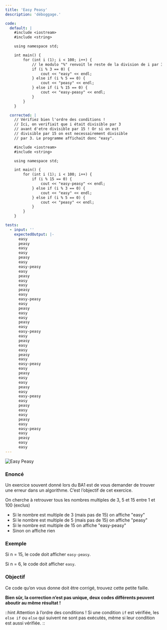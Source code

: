 ```yaml
---
title: 'Easy Peasy'
description: 'déboggage.'

code:
  default: |
    #include <iostream>
    #include <string>

    using namespace std;

    int main() {
        for (int i (1); i < 100; i++) {             
            // le modulo "%" renvoit le reste de la division de i par 3      
            if (i % 3 == 0) {          
                cout << "easy" << endl;  
            } else if (i % 5 == 0) {          
                cout << "peasy" << endl;    
            } else if (i % 15 == 0) {          
                cout << "easy-peasy" << endl; 
            }  
        }
    }

  corrected: |
    // Vérifiez bien l'ordre des conditions !
    // Ici, on verifiait que i était divisible par 3
    // avant d'etre divisible par 15 ! Or si on est
    // divisible par 15 on est necessairement divisible
    // par 3. Le programme affichait donc "easy".

    #include <iostream>
    #include <string>

    using namespace std;

    int main() {
        for (int i (1); i < 100; i++) {    
            if (i % 15 == 0) {        
                cout << "easy-peasy" << endl;   
            } else if (i % 3 == 0) {        
                cout << "easy" << endl;    
            } else if (i % 5 == 0) {        
                cout << "peasy" << endl;   
            }
        }
    }

tests:
  - input: ''
    expectedOutput: |-
      easy
      peasy
      easy
      easy
      peasy
      easy
      easy-peasy
      easy
      peasy
      easy
      easy
      peasy
      easy
      easy-peasy
      easy
      peasy
      easy
      easy
      peasy
      easy
      easy-peasy
      easy
      peasy
      easy
      easy
      peasy
      easy
      easy-peasy
      easy
      peasy
      easy
      easy
      peasy
      easy
      easy-peasy
      easy
      peasy
      easy
      easy
      peasy
      easy
      easy-peasy
      easy
      peasy
      easy
      easy
---
```


![Easy Peasy](/banner/easypeasy.png)

### Enoncé

Un exercice souvent donné lors du BA1 est de vous demander de trouver une erreur dans un algorithme. C’est l’objectif de cet exercice.

On cherche à retrouver tous les nombres multiples de 3, 5 et 15 entre 1 et 100 (exclus)

- Si le nombre est multiple de 3 (mais pas de 15) on affiche "easy"
- Si le nombre est multiple de 5 (mais pas de 15) on affiche "peasy"
- Si le nombre est multiple de 15 on affiche "easy-peasy"
- Sinon on affiche rien

### **Exemple**

Si n = 15, le code doit afficher `easy-peasy`.

Si n = 6, le code doit afficher `easy`.

### **Objectif**

Ce code qu’on vous donne doit être corrigé, trouvez cette petite faille.

**Bien sûr, la correction n’est pas unique, deux codes différents peuvent aboutir au même résultat !**

::hint
Attention à l’ordre des conditions ! Si une condition `if` est vérifiée, les `else if` ou `else` qui suivent ne sont pas exécutés, même si leur condition est aussi vérifiée.
::
